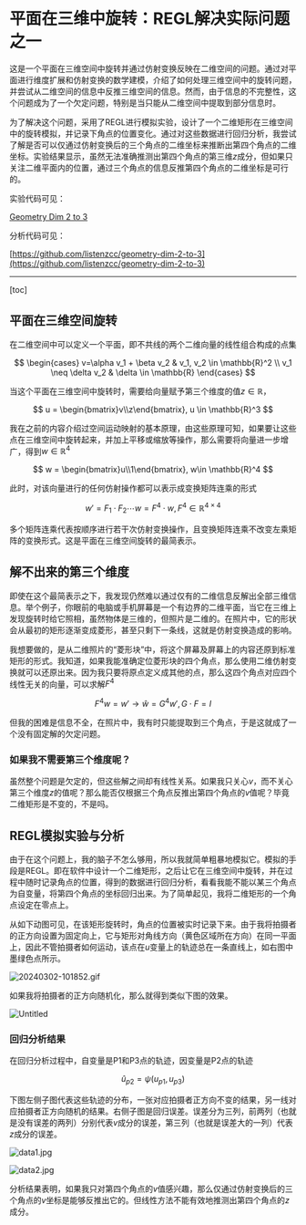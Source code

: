 # 平面在三维中旋转：REGL解决实际问题之一

这是一个平面在三维空间中旋转并通过仿射变换反映在二维空间的问题。通过对平面进行维度扩展和仿射变换的数学建模，介绍了如何处理三维空间中的旋转问题，并尝试从二维空间的信息中反推三维空间的信息。然而，由于信息的不完整性，这个问题成为了一个欠定问题，特别是当只能从二维空间中提取到部分信息时。

为了解决这个问题，采用了REGL进行模拟实验，设计了一个二维矩形在三维空间中的旋转模拟，并记录下角点的位置变化。通过对这些数据进行回归分析，我尝试了解是否可以仅通过仿射变换后的三个角点的二维坐标来推断出第四个角点的二维坐标。实验结果显示，虽然无法准确推测出第四个角点的第三维$z$成分，但如果只关注二维平面内的位置，通过三个角点的信息反推第四个角点的二维坐标是可行的。

实验代码可见：

[Geometry Dim 2 to 3](https://observablehq.com/@listenzcc/geometry-dim-2-to-3)

分析代码可见：

[https://github.com/listenzcc/geometry-dim-2-to-3](https://github.com/listenzcc/geometry-dim-2-to-3)

---
[toc]

## 平面在三维空间旋转

在二维空间中可以定义一个平面，即不共线的两个二维向量的线性组合构成的点集

$$
\begin{cases}
v=\alpha v_1 + \beta v_2 & v_1, v_2 \in \mathbb{R}^2 \\
v_1 \neq \delta v_2 & \delta \in \mathbb{R}
\end{cases}
$$

当这个平面在三维空间中旋转时，需要给向量赋予第三个维度的值$z\in\mathbb{R}$，

$$
u = \begin{bmatrix}v\\z\end{bmatrix}, u \in \mathbb{R}^3
$$

我在之前的内容介绍过空间运动映射的基本原理，由这些原理可知，如果要让这些点在三维空间中旋转起来，并加上平移或缩放等操作，那么需要将向量进一步增广，得到$w\in\mathbb{R}^4$

$$
w = \begin{bmatrix}u\\1\end{bmatrix}, w\in \mathbb{R}^4
$$

此时，对该向量进行的任何仿射操作都可以表示成变换矩阵连乘的形式

$$
w'=F_1\cdot F_2 \cdots w=F^4\cdot w, F^4\in \mathbb{R}^{4\times4}
$$

多个矩阵连乘代表按顺序进行若干次仿射变换操作，且变换矩阵连乘不改变左乘矩阵的变换形式。这是平面在三维空间旋转的最简表示。

## 解不出来的第三个维度

即使在这个最简表示之下，我发现仍然难以通过仅有的二维信息反解出全部三维信息。举个例子，你眼前的电脑或手机屏幕是一个有边界的二维平面，当它在三维上发现旋转时给它照相，虽然物体是三维的，但照片是二维的。在照片中，它的形状会从最初的矩形逐渐变成菱形，甚至只剩下一条线，这就是仿射变换造成的影响。

我想要做的，是从二维照片的“菱形块”中，将这个屏幕及屏幕上的内容还原到标准矩形的形式。我知道，如果我能准确定位菱形块的四个角点，那么使用二维仿射变换就可以还原出来。因为我只要将原点定义成其他的点，那么这四个角点对应四个线性无关的向量，可以求解$F^4$

$$
F^4w=w' \rightarrow\hat{w}=G^4w', G\cdot F=I
$$

但我的困难是信息不全，在照片中，我有时只能提取到三个角点，于是这就成了一个没有固定解的欠定问题。

### 如果我不需要第三个维度呢？

虽然整个问题是欠定的，但这些解之间却有线性关系。如果我只关心$v$，而不关心第三个维度$z$的值呢？那么能否仅根据三个角点反推出第四个角点的$v$值呢？毕竟二维矩形是不变的，不是吗。

## REGL模拟实验与分析

由于在这个问题上，我的脑子不怎么够用，所以我就简单粗暴地模拟它。模拟的手段是REGL。即在软件中设计一个二维矩形，之后让它在三维空间中旋转，并在过程中随时记录角点的位置，得到的数据进行回归分析，看看我能不能以某三个角点为自变量，将第四个角点的坐标回归出来。为了简单起见，我将二维矩形的一个角点设定在零点上。

从如下动图可见，在该矩形旋转时，角点的位置被实时记录下来。由于我将拍摄者的正方向设置为固定向上，它与矩形对角线方向（黄色区域所在方向）在同一平面上，因此不管拍摄者如何运动，该点在$u$变量上的轨迹总在一条直线上，如右图中墨绿色点所示。

![20240302-101852.gif](%E5%B9%B3%E9%9D%A2%E5%9C%A8%E4%B8%89%E7%BB%B4%E4%B8%AD%E6%97%8B%E8%BD%AC%EF%BC%9AREGL%E8%A7%A3%E5%86%B3%E5%AE%9E%E9%99%85%E9%97%AE%E9%A2%98%E4%B9%8B%E4%B8%80%206d508ee914f84055a0dbed16756fbd36/20240302-101852.gif)

如果我将拍摄者的正方向随机化，那么就得到类似下图的效果。

![Untitled](%E5%B9%B3%E9%9D%A2%E5%9C%A8%E4%B8%89%E7%BB%B4%E4%B8%AD%E6%97%8B%E8%BD%AC%EF%BC%9AREGL%E8%A7%A3%E5%86%B3%E5%AE%9E%E9%99%85%E9%97%AE%E9%A2%98%E4%B9%8B%E4%B8%80%206d508ee914f84055a0dbed16756fbd36/Untitled.png)

### 回归分析结果

在回归分析过程中，自变量是P1和P3点的轨迹，因变量是P2点的轨迹

$$
\hat{u}_{p2}=\psi(u_{p1}, u_{p3})
$$

下图左侧子图代表这些轨迹的分布，一张对应拍摄者正方向不变的结果，另一线对应拍摄者正方向随机的结果。右侧子图是回归误差。误差分为三列，前两列（也就是没有误差的两列）分别代表$v$成分的误差，第三列（也就是误差大的一列）代表$z$成分的误差。

![data1.jpg](%E5%B9%B3%E9%9D%A2%E5%9C%A8%E4%B8%89%E7%BB%B4%E4%B8%AD%E6%97%8B%E8%BD%AC%EF%BC%9AREGL%E8%A7%A3%E5%86%B3%E5%AE%9E%E9%99%85%E9%97%AE%E9%A2%98%E4%B9%8B%E4%B8%80%206d508ee914f84055a0dbed16756fbd36/data1.jpg)

![data2.jpg](%E5%B9%B3%E9%9D%A2%E5%9C%A8%E4%B8%89%E7%BB%B4%E4%B8%AD%E6%97%8B%E8%BD%AC%EF%BC%9AREGL%E8%A7%A3%E5%86%B3%E5%AE%9E%E9%99%85%E9%97%AE%E9%A2%98%E4%B9%8B%E4%B8%80%206d508ee914f84055a0dbed16756fbd36/data2.jpg)

分析结果表明，如果我只对第四个角点的$v$值感兴趣，那么仅通过仿射变换后的三个角点的$v$坐标是能够反推出它的。但线性方法不能有效地推测出第四个角点的$z$成分。